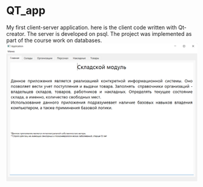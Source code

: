 # QT_app
My first client-server application. here is the client code written with Qt-creator. The server is developed on psql. The project was implemented as part of the course work on databases.
![Превью](image.png)
